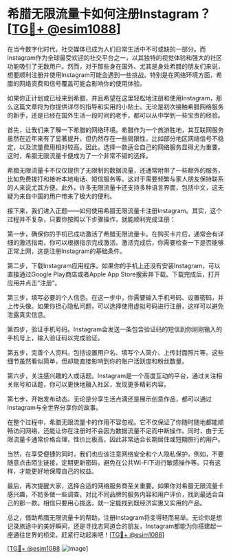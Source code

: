 # 希腊无限流量卡如何注册Instagram？[[TG💪+ @esim1088](https://t.me/s/esim1088)]

在当今数字化时代，社交媒体已成为人们日常生活中不可或缺的一部分。而Instagram作为全球最受欢迎的社交平台之一，以其独特的视觉体验和强大的社区功能吸引了无数用户。然而，对于那些身在国外、尤其是身处希腊的朋友们来说，想要顺利注册并使用Instagram可能会遇到一些挑战。特别是在网络环境方面，希腊的网络资费和信号覆盖可能会影响你的使用体验。

如果你正计划或已经来到希腊，并且希望在这里轻松地注册和使用Instagram，那么这篇文章将为你提供详尽的指导和实用的小贴士。无论是初次接触希腊网络服务的新手，还是已经在国外生活一段时间的老手，都可以从中学到一些宝贵的经验。

首先，让我们来了解一下希腊的网络环境。希腊作为一个旅游胜地，其互联网服务虽然在近年来有了显著提升，但仍然存在一些局限性，比如部分地区网络信号不稳定，以及流量费用相对较高。因此，选择一款适合自己的网络服务显得尤为重要。这时，希腊无限流量卡便成为了一个非常不错的选择。

希腊无限流量卡不仅仅提供了无限制的数据流量，还通常附带了一些额外的服务，比如免费拨打和接听本地电话、短信服务等。这对于需要频繁与家人朋友保持联系的人来说尤其方便。此外，许多无限流量卡还支持多种语言界面，包括中文，这无疑为来自中国的用户带来了极大的便利。

接下来，我们进入正题——如何使用希腊无限流量卡注册Instagram。其实，这个过程并不复杂，只要你按照以下步骤操作，就能顺利完成注册：

第一步，确保你的手机已成功激活了希腊无限流量卡。在购买卡片后，通常会有详细的激活指南，你可以根据指示完成激活。激活完成后，你需要检查一下是否能够正常上网，这是注册Instagram的基础条件。

第二步，下载Instagram应用程序。如果你的手机上还没有安装Instagram，可以直接通过Google Play商店或者Apple App Store搜索并下载。下载完成后，打开应用并点击“注册”。

第三步，填写必要的个人信息。在这一步中，你需要输入手机号码、设置密码，并上传头像。如果你担心隐私问题，可以选择使用虚拟号码进行注册，这样可以避免泄露真实信息。

第四步，验证手机号码。Instagram会发送一条包含验证码的短信到你刚刚输入的手机号上，输入验证码以完成验证。

第五步，完善个人资料。包括设置用户名、填写个人简介、上传封面照片等。这些细节虽然看似简单，但却能直接影响到你的账户活跃度和粉丝数量。

第六步，关注感兴趣的人或话题。Instagram是一个高度互动的平台，通过关注相关账号和话题，你可以更快地融入社区，发现更多精彩内容。

第七步，开始发布动态。无论是分享生活点滴还是展示创意作品，都可以通过Instagram与全世界分享你的故事。

在整个过程中，希腊无限流量卡的作用不容忽视。它不仅保证了你随时随地都能顺畅访问网络，还能让你在注册时不会因为数据流量不足而中断操作。同时，由于无限流量卡通常价格合理，性价比极高，因此非常适合长期居住或短期旅行的用户。

当然，在享受便捷的同时，我们也应该注意网络安全和个人隐私保护。例如，不要随意点击陌生链接，定期更新密码，避免在公共Wi-Fi下进行敏感操作等。只有这样，才能更好地保障自己的权益。

最后，再次提醒大家，选择合适的网络服务商至关重要。如果你对希腊无限流量卡感兴趣，不妨多做一些调查，对比不同品牌的服务内容和用户评价，找到最适合自己的那一款。相信只要用心挑选，就一定能找到既经济实惠又实用的产品。

总之，借助希腊无限流量卡的帮助，注册Instagram将变得轻而易举。无论你是想记录旅途中的美好瞬间，还是寻找志同道合的朋友，Instagram都能为你搭建起一座通往世界的桥梁。赶紧行动起来吧！[[TG💪+ @esim1088](https://t.me/s/esim1088)]

[[TG💪+ @esim1088](https://t.me/s/esim1088) ![Image](https://i.postimg.cc/4NQfJmqS/Snipaste-2025-05-13-00-14-12.png)]